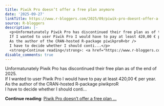 ```yaml
---
title: Piwik Pro doesn’t offer a free plan anymore
date: '2025-09-27'
linkTitle: https://www.r-bloggers.com/2025/09/piwik-pro-doesnt-offer-a-free-plan-anymore/
source: R-bloggers
description: |-
  <p>Unformatunately Piwik Pro has discontinued their free plan as of the end of 2025.<br />
  If I wanted to user Piwik Pro I would have to pay at least 420,00 € per year.<br />
  As the author of the CRAN-hosted R-package piwikproR<br />
  I have to decide whether I should conti...</p>
  <strong>Continue reading</strong>: <a href="https://www.r-bloggers.com/2025/09/piwik-pro-doesnt-offer-a-free-plan-anymore/">Piwik Pro doesn’t offer a free plan ...
disable_comments: true
---
```

<p>Unformatunately Piwik Pro has discontinued their free plan as of the end of 2025.<br />
If I wanted to user Piwik Pro I would have to pay at least 420,00 € per year.<br />
As the author of the CRAN-hosted R-package piwikproR<br />
I have to decide whether I should conti...</p>
<strong>Continue reading</strong>: <a href="https://www.r-bloggers.com/2025/09/piwik-pro-doesnt-offer-a-free-plan-anymore/">Piwik Pro doesn’t offer a free plan ...